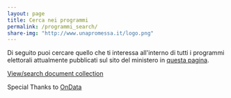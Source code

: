 ```yaml
---
layout: page
title: Cerca nei programmi
permalink: /programmi_search/
share-img: "http://www.unapromessa.it/logo.png"
---
```


Di seguito puoi cercare quello che ti interessa all'interno di tutti i programmi elettorali attualmente pubblicati sul sito del ministero in [questa pagina](http://dait.interno.gov.it/elezioni/trasparenza).

<div id="DC-search-projectid-37136-elezioni-2018" class="DC-embed DC-embed-search DC-search-container"></div><script src="//assets.documentcloud.org/embed/loader.js"></script><script>  dc.embed.load('https://www.documentcloud.org/search/embed/', {    q: "projectid: 37136-elezioni-2018 ",    container: "#DC-search-projectid-37136-elezioni-2018",    title: "",    order: "score",    per_page: 12,    search_bar: true,    organization: 2063  });</script><noscript>  <a href="https://www.documentcloud.org/public/search/projectid%3A%2037136-elezioni-2018%20">View/search document collection</a></noscript>

Special Thanks to [OnData](http://ondata.it/)
